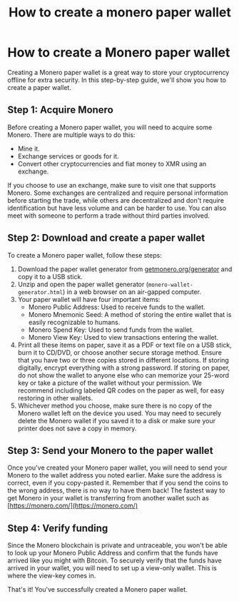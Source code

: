 ﻿---
title: "How to create a monero paper wallet"
parent: Tutorials
---

# How to create a Monero paper wallet

Creating a Monero paper wallet is a great way to store your cryptocurrency offline for extra security. In this step-by-step guide, we'll show you how to create a paper wallet.

## Step 1: Acquire Monero

Before creating a Monero paper wallet, you will need to acquire some Monero. There are multiple ways to do this:

- Mine it.
- Exchange services or goods for it.
- Convert other cryptocurrencies and fiat money to XMR using an exchange.

If you choose to use an exchange, make sure to visit one that supports Monero. Some exchanges are centralized and require personal information before starting the trade, while others are decentralized and don't require identification but have less volume and can be harder to use. You can also meet with someone to perform a trade without third parties involved.

## Step 2: Download and create a paper wallet

To create a Monero paper wallet, follow these steps:

1. Download the paper wallet generator from [getmonero.org/generator](https://getmonero.org/generator) and copy it to a USB stick.
2. Unzip and open the paper wallet generator (`monero-wallet-generator.html`) in a web browser on an air-gapped computer.
3. Your paper wallet will have four important items:
    - Monero Public Address: Used to receive funds to the wallet.
    - Monero Mnemonic Seed: A method of storing the entire wallet that is easily recognizable to humans.
    - Monero Spend Key: Used to send funds from the wallet.
    - Monero View Key: Used to view transactions entering the wallet.
4. Print all these items on paper, save it as a PDF or text file on a USB stick, burn it to CD/DVD, or choose another secure storage method. Ensure that you have two or three copies stored in different locations. If storing digitally, encrypt everything with a strong password. If storing on paper, do not show the wallet to anyone else who can memorize your 25-word key or take a picture of the wallet without your permission. We recommend including labeled QR codes on the paper as well, for easy restoring in other wallets.
5. Whichever method you choose, make sure there is no copy of the Monero wallet left on the device you used. You may need to securely delete the Monero wallet if you saved it to a disk or make sure your printer does not save a copy in memory.

## Step 3: Send your Monero to the paper wallet

Once you've created your Monero paper wallet, you will need to send your Monero to the wallet address you noted earlier. Make sure the address is correct, even if you copy-pasted it. Remember that if you send the coins to the wrong address, there is no way to have them back! The fastest way to get Monero in your wallet is transferring from another wallet such as [https://monero.com/](https://monero.com/)

## Step 4: Verify funding

Since the Monero blockchain is private and untraceable, you won't be able to look up your Monero Public Address and confirm that the funds have arrived like you might with Bitcoin. To securely verify that the funds have arrived in your wallet, you will need to set up a view-only wallet. This is where the view-key comes in.

That's it! You've successfully created a Monero paper wallet.
